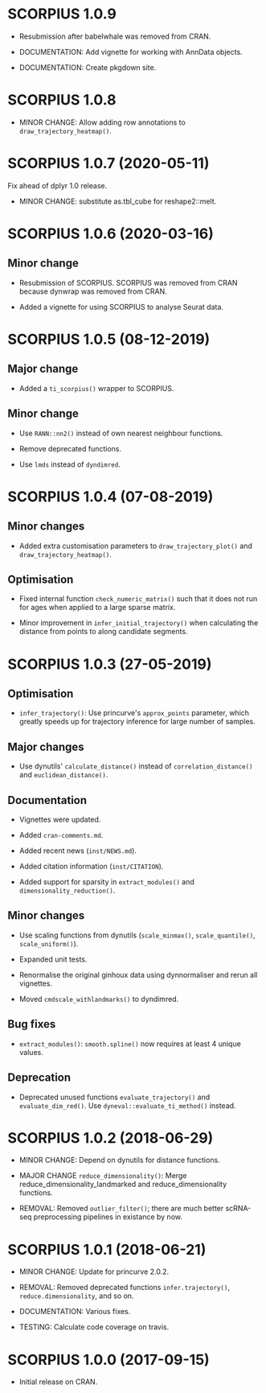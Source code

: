 # SCORPIUS 1.0.9

* Resubmission after babelwhale was removed from CRAN.

* DOCUMENTATION: Add vignette for working with AnnData objects.

* DOCUMENTATION: Create pkgdown site.

# SCORPIUS 1.0.8

* MINOR CHANGE: Allow adding row annotations to `draw_trajectory_heatmap()`.

# SCORPIUS 1.0.7 (2020-05-11)

Fix ahead of dplyr 1.0 release.

* MINOR CHANGE: substitute as.tbl_cube for reshape2::melt.

# SCORPIUS 1.0.6 (2020-03-16)

## Minor change

 * Resubmission of SCORPIUS. SCORPIUS was removed from CRAN because 
   dynwrap was removed from CRAN.
   
 * Added a vignette for using SCORPIUS to analyse Seurat data.

# SCORPIUS 1.0.5 (08-12-2019)

## Major change
 * Added a `ti_scorpius()` wrapper to SCORPIUS.
   
## Minor change
 * Use `RANN::nn2()` instead of own nearest neighbour functions. 
 
 * Remove deprecated functions.
 
 * Use `lmds` instead of `dyndimred`.

# SCORPIUS 1.0.4 (07-08-2019)

## Minor changes
 
 * Added extra customisation parameters to `draw_trajectory_plot()` and `draw_trajectory_heatmap()`.
 
## Optimisation

 * Fixed internal function `check_numeric_matrix()` such that it does not run for ages when applied to 
   a large sparse matrix.
   
 * Minor improvement in `infer_initial_trajectory()` when calculating the distance from points to 
   along candidate segments.

# SCORPIUS 1.0.3 (27-05-2019)

## Optimisation

 * `infer_trajectory()`: Use princurve's `approx_points` parameter, which greatly speeds up
   for trajectory inference for large number of samples.
   
## Major changes

 * Use dynutils' `calculate_distance()` instead of `correlation_distance()` and `euclidean_distance()`.
   
## Documentation

 * Vignettes were updated.

 * Added `cran-comments.md`.
 
 * Added recent news (`inst/NEWS.md`).
 
 * Added citation information (`inst/CITATION`).
 
 * Added support for sparsity in `extract_modules()` and `dimensionality_reduction()`.
 
## Minor changes

 * Use scaling functions from dynutils (`scale_minmax()`, `scale_quantile()`, `scale_uniform()`).
 
 * Expanded unit tests.
 
 * Renormalise the original ginhoux data using dynnormaliser and rerun all vignettes. 
 
 * Moved `cmdscale_withlandmarks()` to dyndimred.
 
## Bug fixes
 
 * `extract_modules()`: `smooth.spline()` now requires at least 4 unique values.
 
## Deprecation

 * Deprecated unused functions `evaluate_trajectory()` and `evaluate_dim_red()`.
   Use `dyneval::evaluate_ti_method()` instead.


# SCORPIUS 1.0.2 (2018-06-29)

 * MINOR CHANGE: Depend on dynutils for distance functions.
 
 * MAJOR CHANGE `reduce_dimensionality()`: Merge reduce_dimensionality_landmarked
   and reduce_dimensionality functions.

 * REMOVAL: Removed `outlier_filter()`; there are much better scRNA-seq preprocessing
   pipelines in existance by now.

# SCORPIUS 1.0.1 (2018-06-21)

 * MINOR CHANGE: Update for princurve 2.0.2.

 * REMOVAL: Removed deprecated functions `infer.trajectory()`, `reduce.dimensionality`, and so on.

 * DOCUMENTATION: Various fixes.

 * TESTING: Calculate code coverage on travis.
 
# SCORPIUS 1.0.0 (2017-09-15)

 * Initial release on CRAN.
